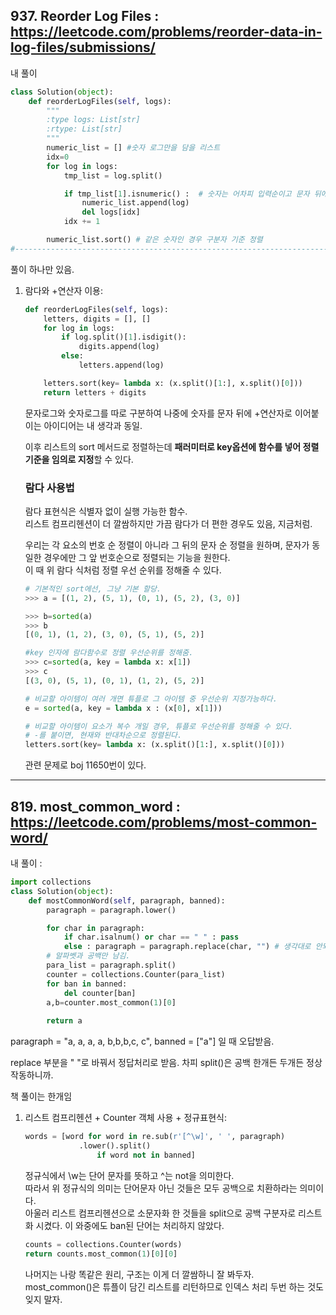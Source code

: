 ## 937. Reorder Log Files  : https://leetcode.com/problems/reorder-data-in-log-files/submissions/  


내 풀이 

```python
class Solution(object):
    def reorderLogFiles(self, logs):
        """
        :type logs: List[str]
        :rtype: List[str]
        """
        numeric_list = [] #숫자 로그만을 담을 리스트
        idx=0
        for log in logs:
            tmp_list = log.split()

            if tmp_list[1].isnumeric() :  # 숫자는 어차피 입력순이고 문자 뒤에 있으므로 따로 뺴줘서 나중에 문자정렬 결과물 뒤에 붙이기
                numeric_list.append(log)
                del logs[idx]
            idx += 1

        numeric_list.sort() # 같은 숫자인 경우 구분자 기준 정렬
#--------------------------------------------------------------------------------- 문자 정렬 + 같은경우 구분자 정렬 생각못해내고 ㅈㅈ
```  

풀이 하나만 있음.  

1. 람다와 +연산자 이용:  

    ```python
    def reorderLogFiles(self, logs): 
        letters, digits = [], []
        for log in logs:
            if log.split()[1].isdigit():
                digits.append(log)
            else: 
                letters.append(log)

        letters.sort(key= lambda x: (x.split()[1:], x.split()[0]))
        return letters + digits
    ```


    문자로그와 숫자로그를 따로 구분하여 나중에 숫자를 문자 뒤에 +연산자로 이어붙이는 아이디어는 내 생각과 동일.  

    이후 리스트의 sort 메서드로 정렬하는데 **패러미터로 key옵션에 함수를 넣어 정렬 기준을 임의로 지정**할 수 있다.  

    ### 람다 사용법  

    람다 표현식은 식별자 없이 실행 가능한 함수.  
    리스트 컴프리헨션이 더 깔쌈하지만 가끔 람다가 더 편한 경우도 있음, 지금처럼.  

    우리는 각 요소의 번호 순 정렬이 아니라 그 뒤의 문자 순 정렬을 원하며, 문자가 동일한 경우에만 그 앞 번호순으로 정렬되는 기능을 원한다.  
    이 때 위 람다 식처럼 정렬 우선 순위를 정해줄 수 있다.  

    ```python
    # 기본적인 sort에선, 그냥 기본 할당.
    >>> a = [(1, 2), (5, 1), (0, 1), (5, 2), (3, 0)]

    >>> b=sorted(a)
    >>> b
    [(0, 1), (1, 2), (3, 0), (5, 1), (5, 2)]

    #key 인자에 람다함수로 정렬 우선순위를 정해줌.
    >>> c=sorted(a, key = lambda x: x[1])
    >>> c
    [(3, 0), (5, 1), (0, 1), (1, 2), (5, 2)]

    # 비교할 아이템이 여러 개면 튜플로 그 아이템 중 우선순위 지정가능하다.
    e = sorted(a, key = lambda x : (x[0], x[1]))

    # 비교할 아이템이 요소가 복수 개일 경우, 튜플로 우선순위를 정해줄 수 있다.
    # -를 붙이면, 현재와 반대차순으로 정렬된다.
    letters.sort(key= lambda x: (x.split()[1:], x.split()[0]))
    ```  

    관련 문제로 boj 11650번이 있다.  
    
---  

## 819. most_common_word : https://leetcode.com/problems/most-common-word/  

내 풀이 : 
```python
import collections
class Solution(object):
    def mostCommonWord(self, paragraph, banned):
        paragraph = paragraph.lower()

        for char in paragraph:
            if char.isalnum() or char == " " : pass
            else : paragraph = paragraph.replace(char, "") # 생각대로 안되면 항상 in-place여부 확인해보기
        # 알파벳과 공백만 남김.
        para_list = paragraph.split()
        counter = collections.Counter(para_list)
        for ban in banned:
            del counter[ban]
        a,b=counter.most_common(1)[0]
        
        return a
```  
paragraph = "a, a, a, a, b,b,b,c, c", 
banned = ["a"] 일 때 오답받음.

replace 부분을 " "로 바꿔서 정답처리로 받음. 차피 split()은 공백 한개든 두개든 정상작동하니까.  

책 풀이는 한개임 

1. 리스트 컴프리헨션 + Counter 객체 사용 + 정규표현식:  

    ```python
    words = [word for word in re.sub(r'[^\w]', ' ', paragraph)
                .lower().split()
                    if word not in banned]
    ```
    정규식에서 \w는 단어 문자를 뜻하고 ^는 not을 의미한다.  
    따라서 위 정규식의 의미는 단어문자 아닌 것들은 모두 공백으로 치환하라는 의미이다.  
    아울러 리스트 컴프리헨션으로 소문자화 한 것들을 split으로 공백 구분자로 리스트화 시켰다. 이 와중에도 ban된 단어는 처리하지 않았다.  

    ```python
    counts = collections.Counter(words)
    return counts.most_common(1)[0][0]
    ```
    나머지는 나랑 똑같은 원리, 구조는 이게 더 깔쌈하니 잘 봐두자.  
    most_common()은 튜플이 담긴 리스트를 리턴하므로 인덱스 처리 두번 하는 것도 잊지 말자.  
    



    